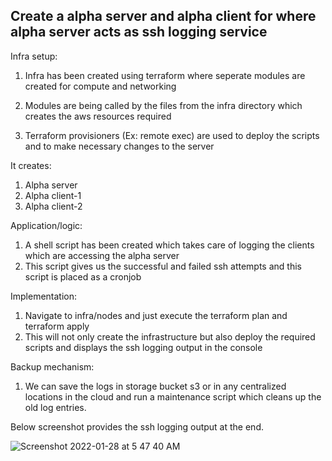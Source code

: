 ## Create a alpha server and alpha client for where alpha server acts as ssh logging service

Infra setup:

1. Infra has been created using terraform where seperate modules are created for compute and networking

2. Modules are being called by the files from the infra directory which creates the aws resources required

3. Terraform provisioners (Ex: remote exec) are used to deploy the scripts and to make necessary changes to the server
 
It creates:
1. Alpha server 
2. Alpha client-1
3. Alpha client-2

Application/logic:

1. A shell script has been created which takes care of logging the clients which are accessing the alpha server
2. This script gives us the successful and failed ssh attempts and this script is placed as a cronjob

Implementation:

1. Navigate to infra/nodes and just execute the terraform plan and terraform apply
2. This will not only create the infrastructure but also deploy the required scripts and displays the ssh logging output in the console

Backup mechanism:

1. We can save the logs in storage bucket s3 or in any centralized locations in the cloud and run a maintenance script which cleans up the old log entries.

Below screenshot provides the ssh logging output at the end. 

![Screenshot 2022-01-28 at 5 47 40 AM](https://user-images.githubusercontent.com/60593526/151464851-1bb7c272-6ee8-4ecd-b192-5cb99d14f1d3.png)


